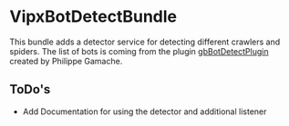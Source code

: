 VipxBotDetectBundle
===================

This bundle adds a detector service for detecting different crawlers and spiders. The list of bots is coming from
the plugin [gbBotDetectPlugin](http://www.symfony-project.org/plugins/gbBotDetectPlugin) created by Philippe Gamache.

ToDo's
-----

- Add Documentation for using the detector and additional listener
